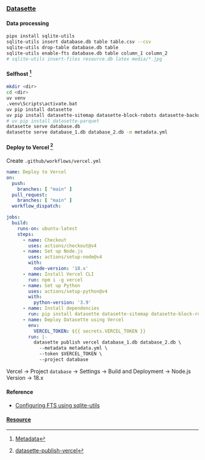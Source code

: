 ### [Datasette](https://datasette.io)

#### Data processing

```sh
pipx install sqlite-utils
sqlite-utils insert database.db table table.csv --csv
sqlite-utils drop-table database.db table
sqlite-utils enable-fts database.db table column_1 column_2
# sqlite-utils insert-files resource.db latex media/*.jpg
```

#### Selfhost [^1]

```sh
mkdir <dir>
cd <dir>
uv venv
.venv\Scripts\activate.bat
uv pip install datasette
uv pip install datasette-sitemap datasette-block-robots datasette-backup datasette-search-all datasette-render-images datasette-media datasette-render-markdown datasette-multiline-links datasette-external-links-new-tabs datasette-copyable datasette-publish-vercel
# uv pip install datasette-parquet 
datasette serve database.db
datasette serve database_1.db database_2.db -m metadata.yml
```

#### Deploy to Vercel [^3]

Create `.github/workflows/vercel.yml`

```yaml
name: Deploy to Vercel
on:
  push:
    branches: [ "main" ]
  pull_request:
    branches: [ "main" ]
  workflow_dispatch:

jobs:
  build:
    runs-on: ubuntu-latest
    steps:
      - name: Checkout
        uses: actions/checkout@v4
      - name: Set up Node.js
        uses: actions/setup-node@v4
        with:
          node-version: '18.x'
      - name: Install Vercel CLI
        run: npm i -g vercel
      - name: Set up Python
        uses: actions/setup-python@v4
        with:
          python-version: '3.9'
      - name: Install dependencies
        run: pip install datasette datasette-sitemap datasette-block-robots datasette-backup datasette-search-all datasette-ripgrep datasette-render-images datasette-media datasette-render-markdown datasette-multiline-links datasette-external-links-new-tabs datasette-copyable datasette-publish-vercel
      - name: Deploy Datasette using Vercel
        env:
          VERCEL_TOKEN: ${{ secrets.VERCEL_TOKEN }}
        run: |-
          datasette publish vercel database_1.db database_2.db \
            --metadata metadata.yml \
            --token $VERCEL_TOKEN \
            --project database
```

Vercel → Project `database` → Settings → Build and Deployment → Node.js Version → 18.x

#### Reference

- [Configuring FTS using sqlite-utils](https://docs.datasette.io/en/stable/full_text_search.html#configuring-fts-using-sqlite-utils)

#### [Resource](https://scillidan-database.vercel.app/resource/datasette)

[^1]: [Metadata](https://docs.datasette.io/en/stable/metadata.html)
[^2]: [sqlite-utils](https://github.com/simonw/sqlite-utils)
[^3]: [datasette-publish-vercel](https://github.com/simonw/datasette-publish-vercel)